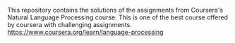 This repository contains the solutions of the assignments from Coursera's Natural Language Processing course. This is one of the best course offered by coursera with challenging assignments. https://www.coursera.org/learn/language-processing
